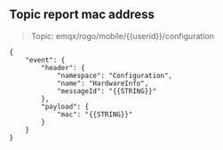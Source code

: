 ## Topic report mac address
> Topic: emqx/rogo/mobile/{{userid}}/configuration
```
{
    "event": {
        "header": {
            "namespace": "Configuration",
            "name": "HardwareInfo",
            "messageId": "{{STRING}}"
        },
        "payload": {
            "mac": "{{STRING}}"
        }
    }
}
```
